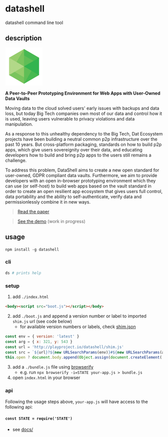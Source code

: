 # datashell
datashell command line tool

## description

<img src="logo/datashell-logo.png" width="120" height="120">

**A Peer-to-Peer Prototyping Environment for Web Apps with User-Owned Data Vaults**

Moving data to the cloud solved users' early issues with backups and data loss, but today Big Tech companies own most of our data and control how it is used, leaving users vulnerable to privacy violations and data manipulation.

As a response to this unhealthy dependency to the Big Tech, Dat Ecosystem projects have been building a neutral common p2p infrastructure over the past 10 years. But cross-platform packaging, standards on how to build p2p apps, which give users sovereignity over their data, and educating developers how to build and bring p2p apps to the users still remains a challenge.

To address this problem, DataShell aims to create a new open standard for user-owned, GDPR compliant data vaults. Furthermore, we aim to provide developers with an open in-browser prototyping environment which they can use (or self-host) to build web apps based on the vault standard in order to create an open resilient app ecosystem that gives users full control, data portability and the ability to self-authenticate, verify data and permissionlessly combine it in new ways.

> [Read the paper](https://github.com/playproject-io/datashell/blob/main/paper/paper.pdf)

> [See the demo](https://playproject-io.github.io/datashell) (work in progress)

## usage
`npm install -g datashell`

### cli
```bash
ds # prints help
```

### setup
1. add `./index.html`
```html
<body><script src="boot.js"></script></body>
```
2. add `./boot.js` and append a version number or label to imported `shim.js` url (see code below)
   * for available version numbers or labels, check [shim.json](http://playproject.io/datashell/shim.json)
```js
const env = { version: 'latest' }
const arg = { x: 321, y: 543 }
const url = 'http://playproject.io/datashell/shim.js'
const src = `${url}?${new URLSearchParams(env)}#${new URLSearchParams(arg)}`
this.open ? document.body.append(Object.assign(document.createElement('script'), { src })) : importScripts(src)
```
3. add a `./bundle.js` file using [browserify](https://www.npmjs.com/package/browserify)
   * e.g. run `npx browserify -i=STATE your-app.js > bundle.js`
4. open `index.html` in your browser

### api
Following the usage steps above, `your-app.js` will have access to the following api:
#### `const STATE = require('STATE')`
* see [docs/](https://github.com/playproject-io/datashell/tree/main/docs)
